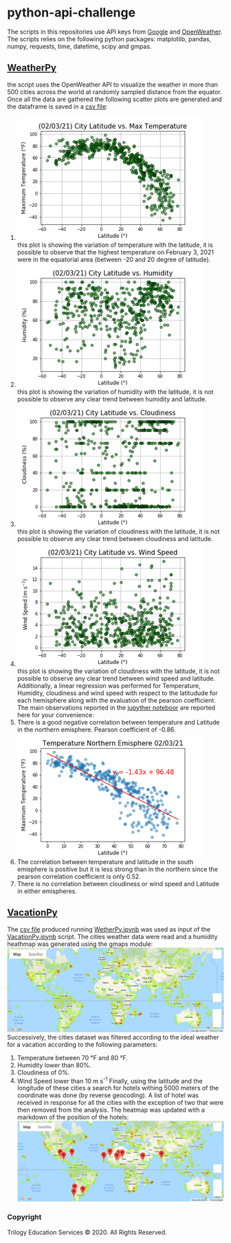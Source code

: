 # python-api-challenge
The scripts in this repositories use API keys from [Google](https://console.developers.google.com/) and [OpenWeather](https://openweathermap.org/api).
The scripts relies on the following python packages: matplotlib, pandas, numpy, requests, time, datetime, scipy and gmpas. 

## [WeatherPy](./WeatherPy)
the script uses the OpenWeather API to visualize the weather in more than 500 cities across the world at randomly sampled distance from the equator. Once all the data are gathered the following scatter plots are generated and the dataframe is saved in a [csv file](./WeatherPy/output_data/cities.csv):
1. ![Temperature vs latitude](./WeatherPy/output_data/Temperature.png) \
this plot is showing the variation of temperature with the latitude, it is possible to observe that the highest temperature on February 3, 2021 were in the equatorial area (between -20 and 20 degree of latitude).
2. ![Humidity vs latitude](./WeatherPy/output_data/Humidity.png) \
this plot is showing the variation of humidity with the latitude, it is not possible to observe any clear trend between humidity and latitude.
3. ![Cloudiness vs latitude](./WeatherPy/output_data/Cloudiness.png) \
this plot is showing the variation of cloudiness with the latitude, it is not possible to observe any clear trend between cloudiness and latitude.
4.  ![Wind Speed vs latitude](https://github.com/giadainnocenti/python-api-challenge/blob/main/WeatherPy/output_data/Wind%20Speed.png) \
this plot is showing the variation of cloudiness with the latitude, it is not possible to observe any clear trend between wind speed and latitude.
\
Additionally, a linear regression was performed for Temperature, Humidity, cloudiness and wind speed with respect to the latitudude for each hemisphere along with the evaluation of the pearson coefficient. The main observations reported in the [jupyther noteboor](./WeatherPy/WeatherPy.ipynb) are reported here for your convenience:
1. There is a good negative correlation between temperature and Latitude in the northern emisphere. Pearson coefficient of -0.86.\
![Regression Temperature vs latitude](https://github.com/giadainnocenti/python-api-challenge/blob/main/WeatherPy/output_data/Temperature%20Northern%20Emisphere%20.png) 
2. The correlation between temperature and latitude in the south emisphere is positive but it is less strong than in the northern since the pearson correlation coefficient is only 0.52.
3. There is no correlation between cloudiness or wind speed and Latitude in either emispheres.


## [VacationPy](./VacationPy)
The [csv file](./WeatherPy/output_data/cities.csv) produced running [WetherPy.ipynb](./WeatherPy/WeatherPy.ipynb) was used as input of the [VacationPy.ipynb](./VacationPy/VacationPy.ipynb) script. The cities weather data were read and a humidity heathmap was generated using the gmaps module: \
![heatmap](./VacationPy/output_maps/heatmap.png) \
Successively, the cities dataset was filtered according to the ideal weather for a vacation according to the following parameters:
1. Temperature between 70 °F and 80 °F.
2. Humidity lower than 80%.
3. Cloudiness of 0%.
4. Wind Speed lower than 10 m s<sup>-1</sup>
Finally, using the latitude and the longitude of these cities a search  for hotels withing 5000 meters of the coordinate was done (by reverse geocoding). A list of hotel was received in response for all the cities with the exception of two that were then removed from the analysis. The heatmap was updated with a markdown of the position of the hotels:
![markdown_heatmap](./VacationPy/output_maps/map_places.png)

### Copyright

Trilogy Education Services © 2020. All Rights Reserved.
